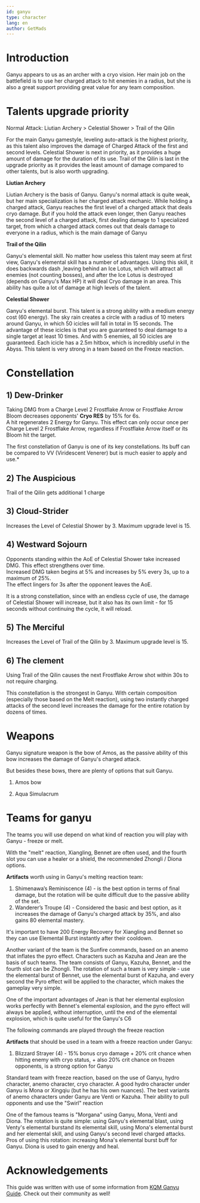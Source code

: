 ```yaml
---
id: ganyu
type: character
lang: en
author: GetMads
---
```


# Introduction

Ganyu appears to us as an archer with a cryo vision. Her main job on the battlefield is to use her charged attack to hit enemies in a radius, but she is also a great support providing great value for any team composition.

# Talents upgrade priority

Normal Attack: Liutian Archery > Celestial Shower > Trail of the Qilin

For the main Ganyu gamestyle, leveling auto-attack is the highest priority, as this talent also improves the damage of Charged Attack of the first and second levels. Celestial Shower is next in priority, as it provides a huge amount of damage for the duration of its use. Trail of the Qilin is last in the upgrade priority as it provides the least amount of damage compared to other talents, but is also worth upgrading.

**Liutian Archery**

Liutian Archery is the basis of Ganyu. Ganyu's normal attack is quite weak, but her main specialization is her charged attack mechanic. While holding a charged attack, Ganyu reaches the first level of a charged attack that deals cryo damage. But if you hold the attack even longer, then Ganyu reaches the second level of a charged attack, first dealing damage to 1 specialized target, from which a charged attack comes out that deals damage to everyone in a radius, which is the main damage of Ganyu

**Trail of the Qilin**

Ganyu's elemental skill. No matter how useless this talent may seem at first view, Ganyu's elemental skill has a number of advantages. Using this skill, it does backwards dash ,leaving behind an Ice Lotus, which will attract all enemies (not counting bosses), and after the Ice Lotus is destroyed (depends on Ganyu's Max HP) it will deal Cryo damage in an area. This ability has quite a lot of damage at high levels of the talent.

**Celestial Shower**

Ganyu's elemental burst. This talent is a strong ability with a medium energy cost (60 energy). The sky rain creates a circle with a radius of 10 meters around Ganyu, in which 50 icicles will fall in total in 15 seconds. The advantage of these icicles is that you are guaranteed to deal damage to a single target at least 10 times. And with 5 enemies, all 50 icicles are guaranteed. Each icicle has a 2.5m hitbox, which is incredibly useful in the Abyss. This talent is very strong in a team based on the Freeze reaction.


# Constellation 

## 1) Dew-Drinker

Taking DMG from a Charge Level 2 Frostflake Arrow or Frostflake Arrow Bloom decreases opponents' **Cryo RES** by 15% for 6s.  
A hit regenerates 2 Energy for Ganyu. This effect can only occur once per Charge Level 2 Frostflake Arrow, regardless if Frostflake Arrow itself or its Bloom hit the target.

The first constellation of Ganyu is one of its key constellations. Its buff can be compared to VV (Viridescent Venerer) but is much easier to apply and use.\* 

## 2) The Auspicious

Trail of the Qilin gets additional 1 charge

## 3) Cloud-Strider

Increases the Level of Celestial Shower by 3. Maximum upgrade level is 15.

## 4) Westward Sojourn

Opponents standing within the AoE of Celestial Shower take increased DMG. This effect strengthens over time.  
Increased DMG taken begins at 5% and increases by 5% every 3s, up to a maximum of 25%.  
The effect lingers for 3s after the opponent leaves the AoE.

It is a strong constellation, since with an endless cycle of use, the damage of Celestial Shower will increase, but it also has its own limit - for 15 seconds without continuing the cycle, it will reload.

## 5) The Merciful

Increases the Level of Trail of the Qilin by 3. Maximum upgrade level is 15.

## 6) The clement

Using Trail of the Qilin causes the next Frostflake Arrow shot within 30s to not require charging.

This constellation is the strongest in Ganyu. With certain composition (especially those based on the Melt reaction), using two instantly charged attacks of the second level increases the damage for the entire rotation by dozens of times.

# Weapons

Ganyu signature weapon is the bow of Amos, as the passive ability of this bow increases the damage of Ganyu's charged attack.

But besides these bows, there are plenty of options that suit Ganyu.

1) Amos bow

2) Aqua Simulacrum

# Teams for ganyu

The teams you will use depend on what kind of reaction you will play with Ganyu - freeze or melt.

With the "melt" reaction, Xiangling, Bennet are often used, and the fourth slot you can use a healer or a shield, the recommended Zhongli / Diona options.

**Artifacts** worth using in Ganyu's melting reaction team:

1) Shimenawa’s Reminiscence (4) - is the best option in terms of final damage, but the rotation will be quite difficult due to the passive ability of the set.
2) Wanderer’s Troupe (4) - Considered the basic and best option, as it increases the damage of Ganyu's charged attack by 35%, and also gains 80 elemental mastery.

It's important to have 200 Energy Recovery for Xiangling and Bennet so they can use Elemental Burst instantly after their cooldown.

Another variant of the team is the Sunfire commands, based on an anemo that inflates the pyro effect. Characters such as Kazuha and Jean are the basis of such teams. The team consists of Ganyu, Kazuha, Bennet, and the fourth slot can be Zhongli. The rotation of such a team is very simple - use the elemental burst of Bennet, use the elemental burst of Kazuha, and every second the Pyro effect will be applied to the character, which makes the gameplay very simple.

One of the important advantages of Jean is that her elemental explosion works perfectly with Bennet's elemental explosion, and the pyro effect will always be applied, without interruption, until the end of the elemental explosion, which is quite useful for the Ganyu's C6

The following commands are played through the freeze reaction

**Artifacts** that should be used in a team with a freeze reaction under Ganyu:

1) Blizzard Strayer (4) - 15% bonus cryo damage + 20% crit chance when hitting enemy with cryo status, + also 20% crit chance on frozen opponents, is a strong option for Ganyu

Standard team with freeze reaction, based on the use of Ganyu, hydro character, anemo character, cryo character. A good hydro character under Ganyu is Mona or Xingqiu (but he has his own nuances). The best variants of anemo characters under Ganyu are Venti or Kazuha. Their ability to pull opponents and use the "Swirl" reaction

One of the famous teams is "Morgana" using Ganyu, Mona, Venti and Diona. The rotation is quite simple: using Ganyu's elemental blast, using Venty's elemental burstand its elemental skill, using Mona's elemental burst and her elemental skill, and using Ganyu's second level charged attacks. Pros of using this rotation: increasing Mona's elemental burst buff for Ganyu. Diona is used to gain energy and heal.

# Acknowledgements

This guide was written with use of some information from [KQM Ganyu Guide](https://keqingmains.com/ganyu/). Check out their community as well!
